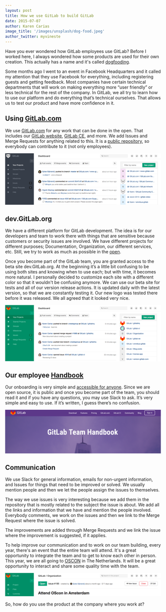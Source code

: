```yaml
---
layout: post
title: How we use GitLab to build GitLab
date: 2015-07-07
author: Karen Carias
image_title: '/images/unsplash/dog-food.jpeg'
author_twitter: myvineste
---
```


Have you ever wondered how GitLab employees use GitLab? Before I worked here, I always wondered how some products are used for their own creation.
This actually has a name and it's called [dogfooding](https://en.wikipedia.org/wiki/Eating_your_own_dog_food).

Some months ago I went to an event in Facebook Headquarters and it called my attention that they use Facebook for everything, including registering guests and getting feedback.
Most companies have certain technical departments that will work on making everything more “user friendly” or less technical for the rest of the company.
In GitLab, we all try to learn how to use our platform and do everything that’s technical ourselves.
That allows us to test our product and have more confidence in it.  

<!--more-->

## Using [GitLab.com](https://gitlab.com)
We use [GitLab.com](https://gitlab.com) for any work that can be done in the open.
That includes our [GitLab website](https://gitlab.com/gitlab-com/www-gitlab-com), [GitLab CE](https://gitlab.com/gitlab-org/gitlab-ce), and more.
We add Issues and Merge Requests for anything related to this.
It is a [public repository](https://gitlab.com), so everybody can contribute to it (not only employees).

![GitLab.com](source/images/gitlab-com.png)

## dev.GitLab.org
We have a different platform for GitLab development.
The idea is for our developers and team to work there with things that are sensitive because customers or security issues are involved.
We have different projects for different purposes; Documentation, Organization, our different services, etc.
Still, we try to work as much as possible in the [open](https://gitlab.com).

Once you become part of the GitLab team, you are granted access to the beta site dev.GitLab.org.
At the beginning it’s a little bit confusing to be using both sites and knowing when to use each; but with time, it becomes more natural.
I personally decided to customize each site with a different color so that it wouldn't be confusing anymore.
We can use our beta site for tests and all of our version release actions. It is updated daily with the latest version, so that we are constantly testing it.
Our new logo was tested there before it was released. We all agreed that it looked very nice.

![dev.gitlab.org](source/images/dev-gitlab.png)

## Our employee [Handbook](https://about.gitlab.com/handbook/)
Our onboarding is very simple and [accessible for anyone](https://gitlab.com/gitlab-com/www-gitlab-com/tree/master/source/handbook).
Since we are open source, it is public and once you become part of the team, you should read it and if you have any questions, you may use Slack to ask.
It’s very simple and easy to use. If it’s written, I guess there’s no confusion.

![Handbook](source/images/handbook.png)

## Communication
We use Slack for general information, emails for non-urgent information, and Issues for things that need to be improved or solved.
We usually mention people and then we let the people assign the issues to themselves.

The way we use issues is very interesting because we add them in the repository that is mostly related to the subject the issue is about.
We add all the links and information that we have and mention the people involved.
Everybody comments, we work on the issues and then we link to the Merge Request where the issue is solved.

The improvements are added through Merge Requests and we link the issue where the improvement is suggested, if it applies.

To help improve our communication and to work on our team building, every year, there's an event that the entire team will attend.
It's a great opportunity to integrate the team and to get to know each other in person.
This year, we are all going to [OSCON](http://www.oscon.com/open-source-eu-2015) in The Netherlands.
It will be a great opportunity to interact and share some quality time with the team.

![OSCON](source/images/oscon.png)

So, how do you use the product at the company where you work at?
